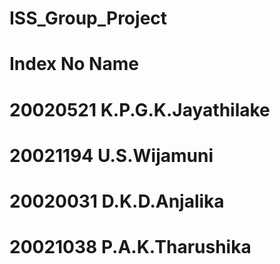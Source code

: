 # ISS_Group_Project

# Index No      Name

# 20020521      K.P.G.K.Jayathilake
# 20021194      U.S.Wijamuni
# 20020031      D.K.D.Anjalika
# 20021038      P.A.K.Tharushika